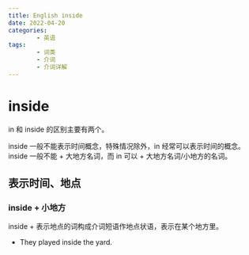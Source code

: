 ```yaml
---
title: English inside
date: 2022-04-20
categories:
        - 英语
tags:
        - 词类
        - 介词
        - 介词详解
---
```


# inside

in 和 inside 的区别主要有两个。

inside 一般不能表示时间概念，特殊情况除外，in 经常可以表示时间的概念。inside 一般不能 + 大地方名词，而 in 可以 + 大地方名词/小地方的名词。

## 表示时间、地点

### inside + 小地方

inside + 表示地点的词构成介词短语作地点状语，表示在某个地方里。

- They played inside the yard.
